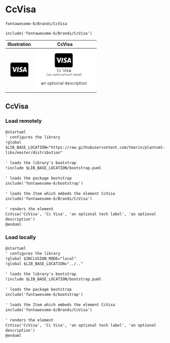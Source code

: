 # CcVisa


```text
fontawesome-6/Brands/CcVisa
```

```text
include('fontawesome-6/Brands/CcVisa')
```



| Illustration | CcVisa |
| :---: | :---: |
| ![illustration for Illustration](../../fontawesome-6/Brands/CcVisa.png) | ![illustration for CcVisa](../../fontawesome-6/Brands/CcVisa.Local.png) |




## CcVisa

### Load remotely
```plantuml
@startuml
' configures the library
!global $LIB_BASE_LOCATION="https://raw.githubusercontent.com/tmorin/plantuml-libs/master/distribution"

' loads the library's bootstrap
!include $LIB_BASE_LOCATION/bootstrap.puml

' loads the package bootstrap
include('fontawesome-6/bootstrap')

' loads the Item which embeds the element CcVisa
include('fontawesome-6/Brands/CcVisa')

' renders the element
CcVisa('CcVisa', 'Cc Visa', 'an optional tech label', 'an optional description')
@enduml
```

### Load locally
```plantuml
@startuml
' configures the library
!global $INCLUSION_MODE="local"
!global $LIB_BASE_LOCATION="../.."

' loads the library's bootstrap
!include $LIB_BASE_LOCATION/bootstrap.puml

' loads the package bootstrap
include('fontawesome-6/bootstrap')

' loads the Item which embeds the element CcVisa
include('fontawesome-6/Brands/CcVisa')

' renders the element
CcVisa('CcVisa', 'Cc Visa', 'an optional tech label', 'an optional description')
@enduml
```

